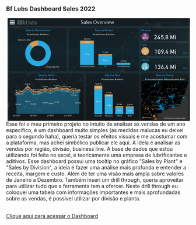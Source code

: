 ### Bf Lubs Dashboard Sales 2022

<img align="right" width="500"  src="https://github.com/polya-na/PortfolioBf-Lubs/blob/main/Imagens/imagem-principal.png?raw=true">
Esse foi o meu primeiro projeto no intuito de analisar as vendas de um ano específico, é um dashboard muito simples (as medidas malucas eu deixei para o segundo haha), queria testar os efeitos visuais e me acostumar com a plataforma, mas achei simbólico publicar ele aqui.
A ideia é analisar as vendas por região, divisão, business line. A base de dados que estou utilizando foi feita no excel, é teoricamente uma empresa de lubrificantes e aditivos. Esse dashboard possui uma tooltip no gráfico "Sales by Plant" e "Sales by Division", a ideia é fazer uma análise mais profunda e entender a receita, margem e custo. Além de ter uma visão mais ampla sobre valores de Janeiro a Dezembro. Também inseri um drill through, queria aproveitar para utilizar tudo que a ferramenta tem a ofercer. Neste drill through eu coloquei uma tabela com informações importantes e mais aprofundadas sobre as vendas, é possível utilizar por divisão e planta.
<br><br>

<a href="https://app.powerbi.com/view?r=eyJrIjoiMTkxYmZiMTctN2M2My00NjQyLWJmMWQtYzRhNDkzNTYwOTc0IiwidCI6ImNlYTM2Y2QyLTI5MjEtNGNmZi1iZGY3LWFmYzAwNDNmZDliMSJ9" target="_blank"> Clique aqui para acessar o Dashboard</a>

